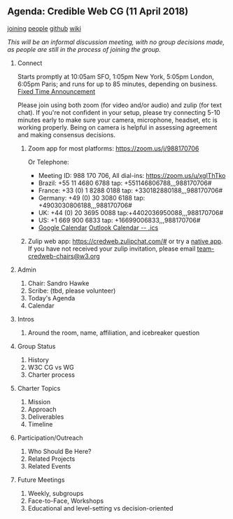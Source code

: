 ## Agenda: Credible Web CG (11 April 2018)

[joining](https://www.w3.org/community/credibility/)
[people](https://www.w3.org/community/credibility/participants)
[github](https://github.com/w3c/credweb)
[wiki](https://www.w3.org/community/credibility/wiki/Main_Page)

*This will be an informal discussion meeting, with no group decisions
 made, as people are still in the process of joining the group.*

1. Connect

    Starts promptly at 10:05am SFO, 1:05pm New York, 5:05pm London,
    6:05pm Paris; and runs for up to 85 minutes, depending on
    business.  [Fixed Time
    Announcement](https://www.timeanddate.com/worldclock/fixedtime.html?msg=Credible+Web+CG&iso=20180411T1705&p1=%3A&ah=1&am=25)
    
    Please join using both zoom (for video and/or audio) and zulip
    (for text chat).  If you're not confident in your setup, please
    try connecting 5-10 minutes early to make sure your camera,
    microphone, headset, etc is working properly. Being on camera is
    helpful in assessing agreement and making consensus decisions.
    
    1. Zoom app for most platforms: <https://zoom.us/j/988170706>

        Or Telephone:
        * Meeting ID: 988 170 706, All dial-ins: <https://zoom.us/u/xglThTko>
        * Brazil: +55 11 4680 6788 tap: +551146806788,,,988170706# 
        * France: +33 (0) 1 8288 0188 tap: +330182880188,,,988170706# 
        * Germany: +49 (0) 30 3080 6188 tap:  +4903030806188,,,988170706# 
        * UK: +44 (0) 20 3695 0088 tap:+4402036950088,,,988170706# 
        * US: +1 669 900 6833 tap: +16699006833,,,988170706# 
        * [Google Calendar](https://zoom.us/meeting/988170706/calendar/google/add) [Outlook Calendar -- .ics](https://zoom.us/meeting/988170706/ics)

    1. Zulip web app: <https://credweb.zulipchat.com/#> or try a [native app](https://zulipchat.com/apps/). If you have not received your zulip invitation, please email team-credweb-chairs@w3.org
    
1. Admin
    1. Chair: Sandro Hawke
    1. Scribe: (tbd, please volunteer)
    1. Today's Agenda
    1. Calendar
1. Intros
    1. Around the room, name, affiliation, and icebreaker question
1. Group Status
    1. History
    1. W3C CG vs WG
    1. Charter process
1. Charter Topics
    1. Mission
    2. Approach
    3. Deliverables
    4. Timeline
1. Participation/Outreach
    1. Who Should Be Here?
    1. Related Projects
    1. Related Events
1. Future Meetings
    1. Weekly, subgroups
    1. Face-to-Face, Workshops
    1. Educational and level-setting vs decision-oriented
